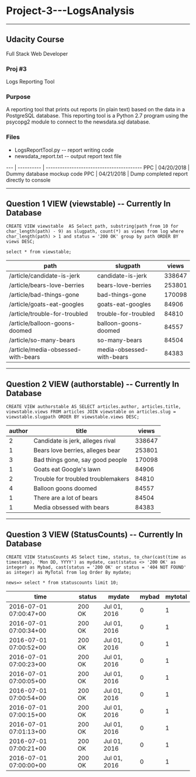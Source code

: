 # Project-3---LogsAnalysis

 -----------------------------------------------------------------
 ## Udacity Course 
 Full Stack Web Developer
 
 ### Proj #3 
 Logs Reporting Tool
 
 ### Purpose 
 A reporting tool that prints out reports (in plain text) based on
 the data in a PostgreSQL database. This reporting tool is a
 Python 2.7 program using the psycopg2 module to connect to the
 newsdata.sql database.

 ### Files  
 * LogsReportTool.py   -- report writing code
 * newsdata_report.txt -- output report text file

  --- | ---------- | -----------------------------------------
  PPC | 04/20/2018 | Dummy database mockup code
  PPC | 04/21/2018 | Dump completed report directly to console

----------------------------------------------------------------------------
Question 1 VIEW (viewstable) -- Currently In Database
----------------------------------------------------------------------------
```
CREATE VIEW viewstable  AS Select path, substring(path from 10 for char_length(path) - 9) as slugpath, count(*) as views from log where char_length(path) > 1 and status = '200 OK' group by path ORDER BY views DESC;
```

```
select * from viewstable;
```

 | path                               | slugpath                  | views
 | ---------------------------------- | ------------------------- | ------
 | /article/candidate-is-jerk         | candidate-is-jerk         | 338647
 | /article/bears-love-berries        | bears-love-berries        | 253801
 | /article/bad-things-gone           | bad-things-gone           | 170098
 | /article/goats-eat-googles         | goats-eat-googles         |  84906
 | /article/trouble-for-troubled      | trouble-for-troubled      |  84810
 | /article/balloon-goons-doomed      | balloon-goons-doomed      |  84557
 | /article/so-many-bears             | so-many-bears             |  84504
 | /article/media-obsessed-with-bears | media-obsessed-with-bears |  84383


----------------------------------------------------------------------------
Question 2 VIEW (authorstable) -- Currently In Database
----------------------------------------------------------------------------
```
CREATE VIEW authorstable AS SELECT articles.author, articles.title, viewstable.views FROM articles JOIN viewstable on articles.slug = viewstable.slugpath ORDER BY viewstable.views DESC; 
```

| author |               title                | views
| ------ | ---------------------------------- | -------
|      2 | Candidate is jerk, alleges rival   | 338647
|      1 | Bears love berries, alleges bear   | 253801
|      3 | Bad things gone, say good people   | 170098
|      1 | Goats eat Google's lawn            |  84906
|      2 | Trouble for troubled troublemakers |  84810
|      4 | Balloon goons doomed               |  84557
|      1 | There are a lot of bears           |  84504
|      1 | Media obsessed with bears          |  84383


----------------------------------------------------------------------------
Question 3 VIEW (StatusCounts) -- Currently In Database
----------------------------------------------------------------------------
```
CREATE VIEW StatusCounts AS Select time, status, to_char(cast(time as timestamp), 'Mon DD, YYYY') as mydate, cast(status <> '200 OK' as integer) as Mybad, cast(status = '200 OK' or status = '404 NOT FOUND' as integer) as MyTotal from log Order By mydate;
```

```
news=> select * from statuscounts limit 10;
```

| time                   | status | mydate       | mybad | mytotal
| ---------------------- | ------ | ------------ | ----- | --------
| 2016-07-01 07:00:47+00 | 200 OK | Jul 01, 2016 |     0 |       1
| 2016-07-01 07:00:34+00 | 200 OK | Jul 01, 2016 |     0 |       1
| 2016-07-01 07:00:52+00 | 200 OK | Jul 01, 2016 |     0 |       1
| 2016-07-01 07:00:23+00 | 200 OK | Jul 01, 2016 |     0 |       1
| 2016-07-01 07:00:05+00 | 200 OK | Jul 01, 2016 |     0 |       1
| 2016-07-01 07:00:54+00 | 200 OK | Jul 01, 2016 |     0 |       1
| 2016-07-01 07:00:15+00 | 200 OK | Jul 01, 2016 |     0 |       1
| 2016-07-01 07:01:13+00 | 200 OK | Jul 01, 2016 |     0 |       1
| 2016-07-01 07:00:21+00 | 200 OK | Jul 01, 2016 |     0 |       1
| 2016-07-01 07:00:00+00 | 200 OK | Jul 01, 2016 |     0 |       1





